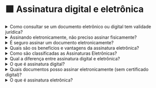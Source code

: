 # 🟪 Assinatura digital e eletrônica



<details>

<summary>Como consultar se um documento eletrônico ou digital tem validade jurídica?</summary>

Para verificar se um documento eletrônico ou digital tem validade jurídica conforme os requisitos do ITI, basta seguir os passos abaixo: &#x20;

1. Acesse o endereço: [https://validar.iti.gov.br/](https://validar.iti.gov.br/); &#x20;
2. Clique em “Escolher Arquivo” e faça o upload do arquivo que você quer validar;&#x20;
3. Concorde com os termos de uso e política de privacidade do Portal Validar ITI;
4. Clique em Validar.

Caso o arquivo não contenha nenhuma assinatura aplicada ou contenha assinatura não reconhecida ou corrompida a seguinte mensagem é apresentada: “Aviso - Você submeteu um documento sem assinatura reconhecível ou com assinatura corrompida.” &#x20;

Caso o arquivo contenha assinatura válida a seguinte mensagem é apresentada: “Documento com assinaturas válidas”. Um relatório será apresentado com o detalhamento de cada assinatura e sua validade.&#x20;

</details>

<details>

<summary>Assinando eletronicamente, não preciso assinar fisicamente?</summary>

Um documento digital assinado pela ArqSign adquire validade jurídica, não sendo necessário gerar cópia física para inserir assinaturas.

</details>

<details>

<summary>É seguro assinar um documento eletronicamente?</summary>

Tudo dependerá da plataforma escolhida para a realização da assinatura. Com a ArqSign, ferramenta de assinatura eletrônica desenvolvida pela Arquivar, a conformidade com a legislação está garantida através da segurança do processo utilizado pela ArqSign e tecnologia empregada. A ArqSign aplica um certificado digital para a assinatura de cada signatário, verifica se cada signatário não alterou o documento registra os dados de cada signatário no documento e registra que cada signatário aceitou assinar eletronicamente.

</details>

<details>

<summary>Quais são os benefícios e vantagens da assinatura eletrônica?</summary>

Os benefícios são diversos, desde assinar um documento em minutos, menor custo com impressões, motoboys, correios, armazenagem, até menos risco jurídico, pois evita a falsificação e adulteração. Há também o ganho de produtividade, pois diminui a burocracia e economiza tempo dos signatários. Sem falar da inovação e sustentabilidade.

</details>

<details>

<summary>Como são classificadas as Assinaturas Eletrônicas?</summary>

De acordo com a lei nº 14.063, de 23 de setembro de 2020 art. 4º, as assinaturas eletrônicas são classificadas em:&#x20;

I – Assinatura eletrônica simples:&#x20;

a) a que permite identificar o seu signatário;

b) a que anexa ou associa dados a outros dados em formato eletrônico do signatário;

**II –** Assinatura eletrônica avançada: a que utiliza certificados não emitidos pela ICP-Brasil ou outro meio de comprovação da autoria, integridade de documentos e aceite entre as partes.&#x20;

**III –** Assinatura eletrônica qualificada: a que utiliza certificado digital ICP-Brasil.&#x20;

Os 3 (três) tipos de assinatura referidos na legislação caracterizam o nível de confiança da assinatura sendo que a assinatura eletrônica qualificada é a que possui nível mais elevado.&#x20;

A Plataforma ArqSign está apta a gerar Assinaturas Avançadas e Qualificadas, cumprindo rigorosamente todos os requisitos legais.&#x20;

</details>

<details>

<summary>Qual a diferença entre assinatura digital e eletrônica?</summary>

De forma simples, toda assinatura executada através de um mecanismo eletrônico e que identifica quem a executou é uma assinatura eletrônica.&#x20;

No Brasil culturalmente definimos que uma assinatura executada de forma eletrônica com certificado digital é chamada de assinatura digital e quando executada de forma eletrônica sem certificado digital é chamada de assinatura eletrônica.&#x20;

A assinatura eletrônica é mais utilizada para assinatura entre empresas, empresas e clientes, profissionais e pacientes etc.&#x20;

A assinatura digital é mais utilizada para assinatura e transações que envolvem órgãos governamentais.&#x20;

</details>

<details>

<summary>O que é assinatura digital?</summary>

No Brasil, dizemos que a Assinatura Digital é um tipo de assinatura eletrônica feita utilizando-se um certificado digital ICP-Brasil que é como se fosse uma identidade do mundo virtual.&#x20;

Se diferencia das demais assinaturas eletrônicas por usar criptografia e vincular o certificado digital ao documento eletrônico que está sendo assinado.&#x20;

A tecnologia do Certificado digital dá garantias de integridade do documento e autoria incontestável do signatário sendo a forma de assinatura eletrônica mais confiável.&#x20;

Para fazer uma assinatura digital, você precisa adquirir um Certificado Digital ICP-Brasil e uma plataforma de assinatura eletrônica de confiança.&#x20;

</details>

<details>

<summary>Quais documentos posso assinar eletronicamente (sem certificado digital)?</summary>

Juridicamente, entre entes privados, qualquer documento pode ser assinado eletronicamente desde que as partes concordem. Abaixo listamos alguns exemplos de documentos:&#x20;

* Propostas,&#x20;
* Orçamentos,
* Contratos,
* Aditivos,
* Distratos,
* Laudos,&#x20;
* Transações imobiliárias,&#x20;
* Acordos de serviços,&#x20;
* Atas,&#x20;
* Termos de adesão,&#x20;
* Projetos,&#x20;
* Petições,&#x20;
* E vários outros.&#x20;

</details>

<details>

<summary>O que é assinatura eletrônica?</summary>

Pode-se definir a assinatura eletrônica como um mecanismo eletrônico, que identifica o signatário (pessoa que está assinando) de um documento, seja ele pessoa física ou jurídica.&#x20;

No Brasil, a assinatura eletrônica está respaldada pela Medida Provisória 2.200-2 de 2001, no Código Civil Brasileiro e nas Instruções Normativas do ITI – Instituto Nacional de Tecnologia da Informação.&#x20;

Importante salientar que no Brasil culturalmente definimos que uma assinatura executada de forma eletrônica com certificado digital é chamada de assinatura digital e quando executada de forma eletrônica sem certificado digital é chamada de assinatura eletrônica.

</details>
